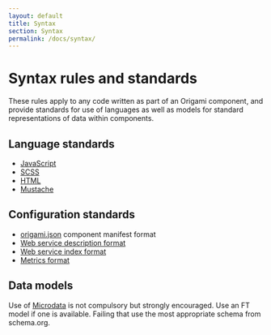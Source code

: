 ```yaml
---
layout: default
title: Syntax
section: Syntax
permalink: /docs/syntax/
---
```


# Syntax rules and standards

These rules apply to any code written as part of an Origami component, and provide standards for use of languages as well as models for standard representations of data within components.

## Language standards

* [JavaScript](js)
* [SCSS](scss)
* [HTML](html)
* [Mustache](mustache)

## Configuration standards

* [origami.json](origamijson) component manifest format
* [Web service description format](web-service-description)
* [Web service index format](web-service-index)
* [Metrics format](metrics)

## Data models

Use of [Microdata](http://schema.org/docs/gs.html) is not compulsory but strongly encouraged.  Use an FT model if one is available. Failing that use the most appropriate schema from schema.org.
